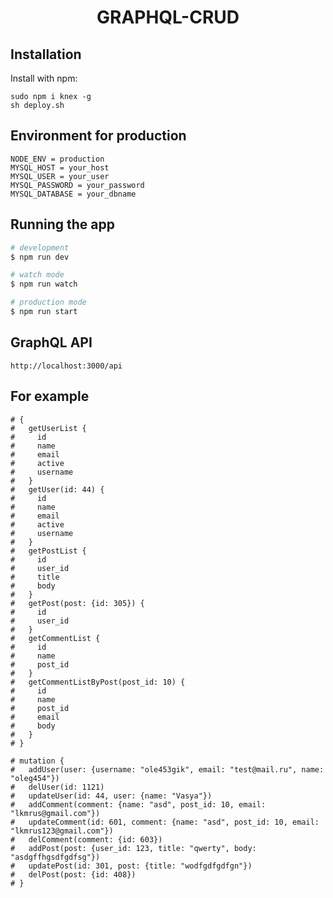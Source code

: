 # <div align="center">GRAPHQL-CRUD<div>

## Installation

Install with npm:

```
sudo npm i knex -g
sh deploy.sh
```

## Environment for production

```
NODE_ENV = production
MYSQL_HOST = your_host
MYSQL_USER = your_user
MYSQL_PASSWORD = your_password
MYSQL_DATABASE = your_dbname
```

## Running the app

```bash
# development
$ npm run dev

# watch mode
$ npm run watch

# production mode
$ npm run start
```

## GraphQL API

`http://localhost:3000/api`

## For example

```
# {
#   getUserList {
#     id
#     name
#     email
#     active
#     username
#   }
#   getUser(id: 44) {
#     id
#     name
#     email
#     active
#     username
#   }
#   getPostList {
#     id
#     user_id
#     title
#     body
#   }
#   getPost(post: {id: 305}) {
#     id
#     user_id
#   }
#   getCommentList {
#     id
#     name
#     post_id
#   }
#   getCommentListByPost(post_id: 10) {
#     id
#     name
#     post_id
#     email
#     body
#   }
# }

# mutation {
#   addUser(user: {username: "ole453gik", email: "test@mail.ru", name: "oleg454"})
#   delUser(id: 1121)
#   updateUser(id: 44, user: {name: "Vasya"})
#   addComment(comment: {name: "asd", post_id: 10, email: "lkmrus@gmail.com"})
#   updateComment(id: 601, comment: {name: "asd", post_id: 10, email: "lkmrus123@gmail.com"})
#   delComment(comment: {id: 603})
#   addPost(post: {user_id: 123, title: "qwerty", body: "asdgffhgsdfgdfsg"})
#   updatePost(id: 301, post: {title: "wodfgdfgdfgn"})
#   delPost(post: {id: 408})
# }

```
